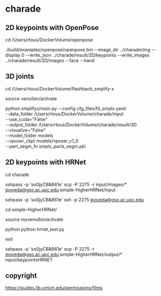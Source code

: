 # charade

## 2D keypoints with OpenPose

cd /Users/rtous/DockerVolume/openpose

./build/examples/openpose/openpose.bin --image_dir ../charade/img --display 0 --write_json ../charade/result/2D/keypoints --write_images ../charade/result/2D/images --face --hand

## 3D joints

cd /Users/rtous/DockerVolume/flashback_smplify-x

source venv/bin/activate 

python smplifyx/main.py --config cfg_files/fit_smplx.yaml \
    --data_folder /Users/rtous/DockerVolume/charade/input \
    --use_cuda="False" \
    --output_folder /Users/rtous/DockerVolume/charade/result/3D \
    --visualize="False" \
    --model_folder models \
    --vposer_ckpt models/vposer_v1_0 \
    --part_segm_fn smplx_parts_segm.pkl

## 2D keypoints with HRNet

cd charade

sshpass -p 'so0jyCB&661e' scp -P 2275 -r input/images/* jpoveda@gso.ac.upc.edu:simple-HigherHRNet/input

sshpass -p 'so0jyCB&661e' ssh -p 2275 jpoveda@gso.ac.upc.edu

cd simple-HigherHRNet/

source myvenv/bin/activate 

python python hrnet_test.py

exit

sshpass -p 'so0jyCB&661e' scp -P 2275 -r jpoveda@gso.ac.upc.edu:simple-HigherHRNet/output/* input/keypointsHRNET




## copyright

https://guides.lib.umich.edu/permissions/films